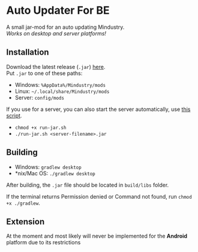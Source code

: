 # Auto Updater For BE

A small jar-mod for an auto updating Mindustry. <br>
*Works on desktop and server platforms!*

## Installation

Download the latest release (`.jar`) [here](https://github.com/MindustryInside/AutoUpdater/releases/latest). <br>
Put `.jar` to one of these paths:
* Windows: `%AppData%/Mindustry/mods`
* Linux: `~/.local/share/Mindustry/mods` 
* Server: `config/mods`

If you use for a server, you can also start the server automatically, use [this script](assets/run-jar.sh).
* `chmod +x run-jar.sh`
* `./run-jar.sh <server-filename>.jar`

## Building

* Windows: `gradlew desktop`
* *nix/Mac OS: `./gradlew desktop`

After building, the `.jar` file should be located in `build/libs` folder.

If the terminal returns Permission denied or Command not found, run `chmod +x ./gradlew`.

## Extension

At the moment and most likely will never be implemented for the **Android** platform due to its restrictions
